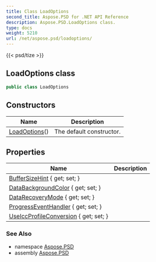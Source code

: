 ```yaml
---
title: Class LoadOptions
second_title: Aspose.PSD for .NET API Reference
description: Aspose.PSD.LoadOptions class. 
type: docs
weight: 5210
url: /net/aspose.psd/loadoptions/
---
```

{{< psd/tize >}}
## LoadOptions class

```csharp
public class LoadOptions
```

## Constructors

| Name | Description |
| --- | --- |
| [LoadOptions](loadoptions/)() | The default constructor. |

## Properties

| Name | Description |
| --- | --- |
| [BufferSizeHint](../../aspose.psd/loadoptions/buffersizehint/) { get; set; } |  |
| [DataBackgroundColor](../../aspose.psd/loadoptions/databackgroundcolor/) { get; set; } |  |
| [DataRecoveryMode](../../aspose.psd/loadoptions/datarecoverymode/) { get; set; } |  |
| [ProgressEventHandler](../../aspose.psd/loadoptions/progresseventhandler/) { get; set; } |  |
| [UseIccProfileConversion](../../aspose.psd/loadoptions/useiccprofileconversion/) { get; set; } |  |

### See Also

* namespace [Aspose.PSD](../../aspose.psd/)
* assembly [Aspose.PSD](../../)



